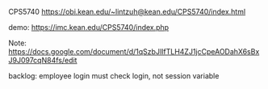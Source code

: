 CPS5740
https://obi.kean.edu/~lintzuh@kean.edu/CPS5740/index.html

demo:
https://imc.kean.edu/CPS5740/index.php


Note:
https://docs.google.com/document/d/1qSzbJlIfTLH4ZJ1jcCpeAODahX6sBxJ9J097cqN84fs/edit



backlog:
employee login must check login, not session variable

